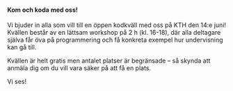 <!-- Template: Generic Section -->
<!-- Link: {not published} -->
<!-- Page name: Kodkväll -->
<!-- Section ID: kodkvall -->
<!-- Background Color: 3 #23b293 -->
<!-- Section Title: 14 juni – Kodkväll på KTH! -->
<!-- Section Subtitle: {empty} -->
<!-- Text: -->

#### Kom och koda med oss!

Vi bjuder in alla som vill till en öppen kodkväll med oss på KTH den 14:e juni! Kvällen består av en lättsam workshop på 2 h (kl. 16-18), där alla deltagare själva får öva på programmering och få konkreta exempel hur undervisning kan gå till.

Kvällen är helt gratis men antalet platser är begränsade – så skynda att anmäla dig om du vill vara säker på att få en plats.

Vi ses!

<!-- Button Text: Till eventet -->
<!-- Button Link: https://kodkvall-med-zifro.confetti.events/ -->
<!-- Button Color: 2 #9842a5 -->
